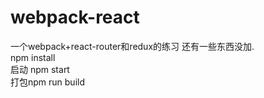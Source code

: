 # webpack-react
一个webpack+react-router和redux的练习
还有一些东西没加.
<br>npm install
<br>
启动 npm start   
打包npm run build
